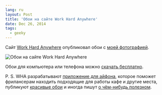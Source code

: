```yaml
---
lang: ru
layout: Post
title: 'Обои на сайте Work Hard Anywhere'
date: Dec 26, 2014
tags:
  - geeky
---
```


Сайт [Work Hard Anywhere](http://workhardanywhere.com/) опубликовал обои с [моей фотографией](http://morning.photos/albums/cityscapes/2014-09-13-2791).

![Обои на сайте Work Hard Anywhere](/images/blog/WHA-Artem-Sapegin.jpg)

Обои для компьютера или телефона можно [скачать бесплатно](http://workhardanywhere.com/portfolio_page/triumph-palace/).

P. S. WHA разрабатывают [приложение для айфона](http://workhardanywhere.com/), которое поможет фрилансерам находить подходящие для работы кафе и другие места, публикуют [красивые обои](http://workhardanywhere.com/blog/) и иногда пишут [о чём-нибудь полезном](http://workhardanywhere.com/the-guide-to-cafe-etiquette/).
